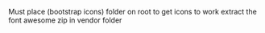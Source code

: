 Must place (bootstrap icons) folder on root to get icons to work
extract the font awesome zip in vendor folder
